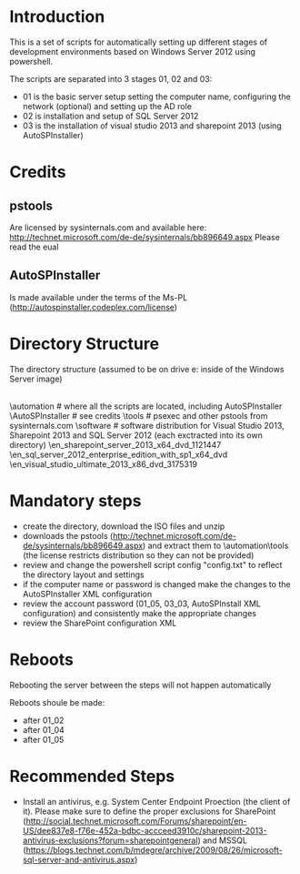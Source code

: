 # Introduction
This is a set of scripts for automatically setting up different stages of development environments based on Windows Server 2012 using powershell.

The scripts are separated into 3 stages 01, 02 and 03:
- 01 is the basic server setup setting the computer name, configuring the network (optional) and setting up the AD role
- 02 is installation and setup of SQL Server 2012
- 03 is the installation of visual studio 2013 and sharepoint 2013 (using AutoSPInstaller)

# Credits
## pstools
Are licensed by sysinternals.com and available here: http://technet.microsoft.com/de-de/sysinternals/bb896649.aspx
Please read the eual

## AutoSPInstaller
Is made available under the terms of the Ms-PL (http://autospinstaller.codeplex.com/license)
 
# Directory Structure
The directory structure (assumed to be on drive e: inside of the Windows Server image)

  \
  \automation 		# where all the scripts are located, including AutoSPInstaller
    \AutoSPInstaller 	# see credits
    \tools 		# psexec and other pstools from sysinternals.com
  \software		# software distribution for Visual Studio 2013, Sharepoint 2013 and SQL Server 2012 (each exctracted into its own directory)
    \en_sharepoint_server_2013_x64_dvd_1121447
    \en_sql_server_2012_enterprise_edition_with_sp1_x64_dvd
    \en_visual_studio_ultimate_2013_x86_dvd_3175319

# Mandatory steps

* create the directory, download the ISO files and unzip
* downloads the pstools (http://technet.microsoft.com/de-de/sysinternals/bb896649.aspx) and extract them to \automation\tools (the license restricts distribution so they can not be provided)
* review and change the powershell script config "config.txt" to reflect the directory layout and settings
* if the computer name or password is changed make the changes to the AutoSPInstaller XML configuration
* review the account password (01_05, 03_03, AutoSPInstall XML configuration) and consistently make the appropriate changes 
* review the SharePoint configuration XML

# Reboots
Rebooting the server between the steps will not happen automatically

Reboots shoule be made:
- after 01_02
- after 01_04
- after 01_05

# Recommended Steps

* Install an antivirus, e.g. System Center Endpoint Proection (the client of it). Please make sure to define the proper exclusions for SharePoint (http://social.technet.microsoft.com/Forums/sharepoint/en-US/dee837e8-f76e-452a-bdbc-accceed3910c/sharepoint-2013-antivirus-exclusions?forum=sharepointgeneral) and MSSQL (https://blogs.technet.com/b/mdegre/archive/2009/08/26/microsoft-sql-server-and-antivirus.aspx)
﻿
